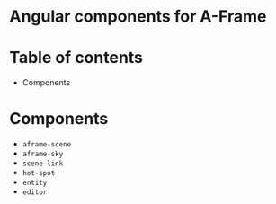 Angular components for A-Frame
==============================

# Table of contents
* Components

# Components
* `aframe-scene`
* `aframe-sky`
* `scene-link`
* `hot-spot`
* `entity`
* `editor`